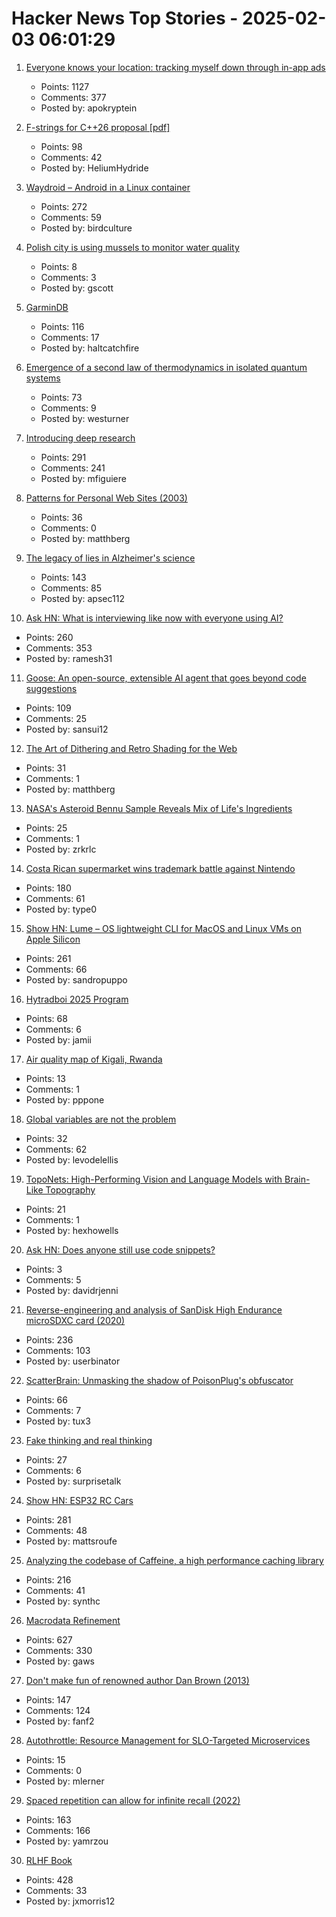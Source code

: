 # Hacker News Top Stories - 2025-02-03 06:01:29

1. [Everyone knows your location: tracking myself down through in-app ads](https://timsh.org/tracking-myself-down-through-in-app-ads/)
   - Points: 1127
   - Comments: 377
   - Posted by: apokryptein

2. [F-strings for C++26 proposal [pdf]](https://www.open-std.org/jtc1/sc22/wg21/docs/papers/2024/p3412r0.pdf)
   - Points: 98
   - Comments: 42
   - Posted by: HeliumHydride

3. [Waydroid – Android in a Linux container](https://waydro.id/)
   - Points: 272
   - Comments: 59
   - Posted by: birdculture

4. [Polish city is using mussels to monitor water quality](https://www.awa.asn.au/resources/latest-news/technology/innovation/polish-city-using-mussels-monitor-water-quality)
   - Points: 8
   - Comments: 3
   - Posted by: gscott

5. [GarminDB](https://github.com/tcgoetz/GarminDB)
   - Points: 116
   - Comments: 17
   - Posted by: haltcatchfire

6. [Emergence of a second law of thermodynamics in isolated quantum systems](https://journals.aps.org/prxquantum/abstract/10.1103/PRXQuantum.6.010309)
   - Points: 73
   - Comments: 9
   - Posted by: westurner

7. [Introducing deep research](https://openai.com/index/introducing-deep-research/)
   - Points: 291
   - Comments: 241
   - Posted by: mfiguiere

8. [Patterns for Personal Web Sites (2003)](http://www.rdrop.com/~half/Creations/Writings/Web.patterns/index.html)
   - Points: 36
   - Comments: 0
   - Posted by: matthberg

9. [The legacy of lies in Alzheimer's science](https://www.nytimes.com/2025/01/24/opinion/alzheimers-fraud-cure.html)
   - Points: 143
   - Comments: 85
   - Posted by: apsec112

10. [Ask HN: What is interviewing like now with everyone using AI?](undefined)
   - Points: 260
   - Comments: 353
   - Posted by: ramesh31

11. [Goose: An open-source, extensible AI agent that goes beyond code suggestions](https://block.github.io/goose/)
   - Points: 109
   - Comments: 25
   - Posted by: sansui12

12. [The Art of Dithering and Retro Shading for the Web](https://blog.maximeheckel.com/posts/the-art-of-dithering-and-retro-shading-web/)
   - Points: 31
   - Comments: 1
   - Posted by: matthberg

13. [NASA's Asteroid Bennu Sample Reveals Mix of Life's Ingredients](https://www.nasa.gov/news-release/nasas-asteroid-bennu-sample-reveals-mix-of-lifes-ingredients/)
   - Points: 25
   - Comments: 1
   - Posted by: zrkrlc

14. [Costa Rican supermarket wins trademark battle against Nintendo](https://ticotimes.net/2025/01/30/david-vs-goliath-costa-rican-super-mario-defeats-nintendo-in-court)
   - Points: 180
   - Comments: 61
   - Posted by: type0

15. [Show HN: Lume – OS lightweight CLI for MacOS and Linux VMs on Apple Silicon](https://github.com/trycua/lume)
   - Points: 261
   - Comments: 66
   - Posted by: sandropuppo

16. [Hytradboi 2025 Program](https://www.hytradboi.com/2025/)
   - Points: 68
   - Comments: 6
   - Posted by: jamii

17. [Air quality map of Kigali, Rwanda](https://maps.open-seneca.org/city/kigali)
   - Points: 13
   - Comments: 1
   - Posted by: pppone

18. [Global variables are not the problem](https://codestyleandtaste.com/globals-are-not-the-problem.html)
   - Points: 32
   - Comments: 62
   - Posted by: levodelellis

19. [TopoNets: High-Performing Vision and Language Models with Brain-Like Topography](https://toponets.github.io/)
   - Points: 21
   - Comments: 1
   - Posted by: hexhowells

20. [Ask HN: Does anyone still use code snippets?](undefined)
   - Points: 3
   - Comments: 5
   - Posted by: davidrjenni

21. [Reverse-engineering and analysis of SanDisk High Endurance microSDXC card (2020)](https://ripitapart.com/2020/07/16/reverse-engineering-and-analysis-of-sandisk-high-endurance-microsdxc-card/)
   - Points: 236
   - Comments: 103
   - Posted by: userbinator

22. [ScatterBrain: Unmasking the shadow of PoisonPlug's obfuscator](https://cloud.google.com/blog/topics/threat-intelligence/scatterbrain-unmasking-poisonplug-obfuscator)
   - Points: 66
   - Comments: 7
   - Posted by: tux3

23. [Fake thinking and real thinking](https://joecarlsmith.com/2025/01/28/fake-thinking-and-real-thinking/)
   - Points: 27
   - Comments: 6
   - Posted by: surprisetalk

24. [Show HN: ESP32 RC Cars](https://github.com/mattsroufe/esp32_rc_cars)
   - Points: 281
   - Comments: 48
   - Posted by: mattsroufe

25. [Analyzing the codebase of Caffeine, a high performance caching library](https://adriacabeza.github.io/2024/07/12/caffeine-cache.html)
   - Points: 216
   - Comments: 41
   - Posted by: synthc

26. [Macrodata Refinement](https://lumon-industries.com/)
   - Points: 627
   - Comments: 330
   - Posted by: gaws

27. [Don't make fun of renowned author Dan Brown (2013)](https://onehundredpages.wordpress.com/2013/06/12/dont-make-fun-of-renowned-dan-brown/)
   - Points: 147
   - Comments: 124
   - Posted by: fanf2

28. [Autothrottle: Resource Management for SLO-Targeted Microservices](https://www.usenix.org/conference/nsdi24/presentation/wang-zibo)
   - Points: 15
   - Comments: 0
   - Posted by: mlerner

29. [Spaced repetition can allow for infinite recall (2022)](https://www.efavdb.com/memory%20recall)
   - Points: 163
   - Comments: 166
   - Posted by: yamrzou

30. [RLHF Book](https://rlhfbook.com/)
   - Points: 428
   - Comments: 33
   - Posted by: jxmorris12

